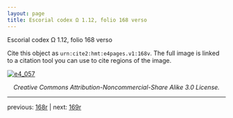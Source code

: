 ```yaml
---
layout: page
title: Escorial codex Ω 1.12, folio 168 verso
---
```


Escorial codex Ω 1.12, folio 168 verso

Cite this object as `urn:cite2:hmt:e4pages.v1:168v`.  The full image is linked to a citation tool you can use to cite regions of the image.

[![e4_057](http://www.homermultitext.org/iipsrv?IIIF=/project/homer/pyramidal/deepzoom/hmt/e4img/2017a/e4_057.tif/full/800,/0/default.jpg)](http://www.homermultitext.org/ict2/?urn=urn:cite2:hmt:e4img.2017a:e4_057) 

<p style="text-align: center; font-style: italic;">Creative Commons Attribution-Noncommercial-Share Alike 3.0 License.</p>

---

previous: [168r](../168r/) | next: [169r](../169r/)